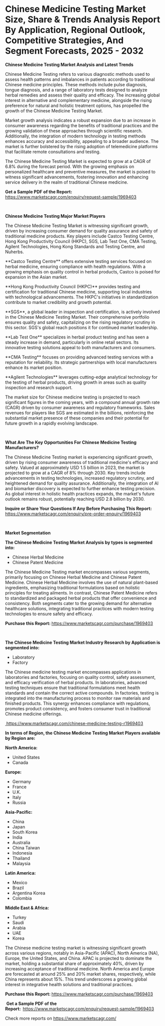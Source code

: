 <p><h1>Chinese Medicine Testing Market Size, Share & Trends Analysis Report By Application, Regional Outlook, Competitive Strategies, And Segment Forecasts, 2025 - 2032</h1></p><p><strong>Chinese Medicine Testing Market Analysis and Latest Trends</strong></p>
<p><p>Chinese Medicine Testing refers to various diagnostic methods used to assess health patterns and imbalances in patients according to traditional Chinese medicine principles. These methods include pulse diagnosis, tongue diagnosis, and a range of laboratory tests designed to analyze herbal remedies and assess their quality and efficacy. The increasing global interest in alternative and complementary medicine, alongside the rising preference for natural and holistic treatment options, has propelled the growth of the Chinese Medicine Testing Market.</p><p>Market growth analysis indicates a robust expansion due to an increase in consumer awareness regarding the benefits of traditional practices and the growing validation of these approaches through scientific research. Additionally, the integration of modern technology in testing methods enhances accuracy and accessibility, appealing to a broader audience. The market is further bolstered by the rising adoption of telemedicine platforms that facilitate remote consultations and testing.</p><p>The Chinese Medicine Testing Market is expected to grow at a CAGR of 6.8% during the forecast period. With the growing emphasis on personalized healthcare and preventive measures, the market is poised to witness significant advancements, fostering innovation and enhancing service delivery in the realm of traditional Chinese medicine.</p></p>
<p><strong>Get a Sample PDF of the Report:&nbsp;</strong> <a href="https://www.marketscagr.com/enquiry/request-sample/1969403?utm_campaign=2471&utm_medium=2&utm_source=Github&utm_content=ia&utm_term=11032025&utm_id=chinese-medicine-testing">https://www.marketscagr.com/enquiry/request-sample/1969403</a></p>
<p>&nbsp;</p>
<p><strong>Chinese Medicine Testing Major Market Players</strong></p>
<p><p>The Chinese Medicine Testing Market is witnessing significant growth, driven by increasing consumer demand for quality assurance and safety of traditional medicine products. Key players include Castco Testing Centre, Hong Kong Productivity Council (HKPC), SGS, Lab Test One, CMA Testing, Agilent Technologies, Hong Kong Standards and Testing Centre, and Nuherbs.</p><p>**Castco Testing Centre** offers extensive testing services focused on herbal medicine, ensuring compliance with health regulations. With a growing emphasis on quality control in herbal products, Castco is poised for expansion in the Asian market.</p><p>**Hong Kong Productivity Council (HKPC)** provides testing and certification for traditional Chinese medicine, supporting local industries with technological advancements. The HKPC's initiatives in standardization contribute to market credibility and growth potential.</p><p>**SGS**, a global leader in inspection and certification, is actively involved in the Chinese Medicine Testing Market. Their comprehensive portfolio ensures quality and safety, capitalizing on the rising regulatory scrutiny in this sector. SGS's global reach positions it for continued market leadership.</p><p>**Lab Test One** specializes in herbal product testing and has seen a steady increase in demand, particularly in online retail sectors. Its innovative testing solutions appeal to both manufacturers and consumers.</p><p>**CMA Testing** focuses on providing advanced testing services with a reputation for reliability. Its strategic partnerships with local manufacturers enhance its market position.</p><p>**Agilent Technologies** leverages cutting-edge analytical technology for the testing of herbal products, driving growth in areas such as quality inspection and research support.</p><p>The market size for Chinese medicine testing is projected to reach significant figures in the coming years, with a compound annual growth rate (CAGR) driven by consumer awareness and regulatory frameworks. Sales revenues for players like SGS are estimated in the billions, reinforcing the substantial market presence of these companies and their potential for future growth in a rapidly evolving landscape.</p></p>
<p>&nbsp;</p>
<p><strong>What Are The Key Opportunities For Chinese Medicine Testing Manufacturers?</strong></p>
<p><p>The Chinese Medicine Testing market is experiencing significant growth, driven by rising consumer awareness of traditional medicine's efficacy and safety. Valued at approximately USD 1.5 billion in 2023, the market is projected to grow at a CAGR of 8% through 2030. Key trends include advancements in testing technologies, increased regulatory scrutiny, and heightened demand for quality assurance. Additionally, the integration of AI and biomarker discovery is expected to further enhance testing precision. As global interest in holistic health practices expands, the market's future outlook remains robust, potentially reaching USD 2.8 billion by 2030.</p></p>
<p><strong>Inquire or Share Your Questions If Any Before Purchasing This Report:</strong> <a href="https://www.marketscagr.com/enquiry/pre-order-enquiry/1969403?utm_campaign=2471&utm_medium=2&utm_source=Github&utm_content=ia&utm_term=11032025&utm_id=chinese-medicine-testing">https://www.marketscagr.com/enquiry/pre-order-enquiry/1969403</a></p>
<p>&nbsp;</p>
<p><strong>Market Segmentation</strong></p>
<p><strong>The Chinese Medicine Testing Market Analysis by types is segmented into:</strong></p>
<p><ul><li>Chinese Herbal Medicine</li><li>Chinese Patent Medicine</li></ul></p>
<p><p>The Chinese Medicine Testing market encompasses various segments, primarily focusing on Chinese Herbal Medicine and Chinese Patent Medicine. Chinese Herbal Medicine involves the use of natural plant-based ingredients, emphasizing traditional formulations based on holistic principles for treating ailments. In contrast, Chinese Patent Medicine refers to standardized and packaged herbal products that offer convenience and consistency. Both segments cater to the growing demand for alternative healthcare solutions, integrating traditional practices with modern testing technologies to ensure safety and efficacy.</p></p>
<p><strong>Purchase this Report:&nbsp;</strong><a href="https://www.marketscagr.com/purchase/1969403?utm_campaign=2471&utm_medium=2&utm_source=Github&utm_content=ia&utm_term=11032025&utm_id=chinese-medicine-testing">https://www.marketscagr.com/purchase/1969403</a></p>
<p>&nbsp;</p>
<p><strong>The Chinese Medicine Testing Market Industry Research by Application is segmented into:</strong></p>
<p><ul><li>Laboratory</li><li>Factory</li></ul></p>
<p><p>The Chinese medicine testing market encompasses applications in laboratories and factories, focusing on quality control, safety assessment, and efficacy verification of herbal products. In laboratories, advanced testing techniques ensure that traditional formulations meet health standards and contain the correct active compounds. In factories, testing is integrated into the manufacturing process to monitor raw materials and finished products. This synergy enhances compliance with regulations, promotes product consistency, and fosters consumer trust in traditional Chinese medicine offerings.</p></p>
<p><a href="https://www.marketscagr.com/chinese-medicine-testing-r1969403?utm_campaign=2471&utm_medium=2&utm_source=Github&utm_content=ia&utm_term=11032025&utm_id=chinese-medicine-testing">&nbsp;https://www.marketscagr.com/chinese-medicine-testing-r1969403</a></p>
<p><strong>In terms of Region, the Chinese Medicine Testing Market Players available by Region are:</strong></p>
<p>
    <p> <strong> North America: </strong>
        <ul>
            <li>United States</li>
            <li>Canada</li>
        </ul>
        </p> 
    <p> <strong> Europe: </strong>
        <ul>
            <li>Germany</li>
            <li>France</li>
            <li>U.K.</li>
            <li>Italy</li>
            <li>Russia</li>
        </ul>
        </p> 
    <p> <strong> Asia-Pacific: </strong>
        <ul>
            <li>China</li>
            <li>Japan</li>
            <li>South Korea</li>
            <li>India</li>
            <li>Australia</li>
            <li>China Taiwan</li>
            <li>Indonesia</li>
            <li>Thailand</li>
            <li>Malaysia</li>
        </ul>
        </p> 
    <p> <strong> Latin America: </strong>
        <ul>
            <li>Mexico</li>
            <li>Brazil</li>
            <li>Argentina Korea</li>
            <li>Colombia</li>
        </ul>
        </p> 
    <p> <strong> Middle East & Africa: </strong>
        <ul>
            <li>Turkey</li>
            <li>Saudi</li>
            <li>Arabia</li>
            <li>UAE</li>
            <li>Korea</li>
        </ul>
    </p>
    </p>
<p><p>The Chinese medicine testing market is witnessing significant growth across various regions, notably in Asia-Pacific (APAC), North America (NA), Europe, the United States, and China. APAC is projected to dominate the market, holding a substantial share of approximately 40%, driven by increasing acceptance of traditional medicine. North America and Europe are forecasted at around 25% and 20% market shares, respectively, while China represents about 15%. This trend underscores a growing global interest in integrative health solutions and traditional practices.</p></p>
<p><strong>Purchase this Report: </strong><a href="https://www.marketscagr.com/purchase/1969403?utm_campaign=2471&utm_medium=2&utm_source=Github&utm_content=ia&utm_term=11032025&utm_id=chinese-medicine-testing">https://www.marketscagr.com/purchase/1969403</a></p>
<p>&nbsp;<strong>Get a Sample PDF of the Report:&nbsp;&nbsp;</strong><a href="https://www.marketscagr.com/enquiry/request-sample/1969403?utm_campaign=2471&utm_medium=2&utm_source=Github&utm_content=ia&utm_term=11032025&utm_id=chinese-medicine-testing">https://www.marketscagr.com/enquiry/request-sample/1969403</a></p>
<p><strong></strong></p>
<p>Check more reports on <a href="https://www.marketscagr.com/?utm_campaign=2471&utm_medium=2&utm_source=Github&utm_content=ia&utm_term=11032025&utm_id=chinese-medicine-testing">https://www.marketscagr.com/</a></p>